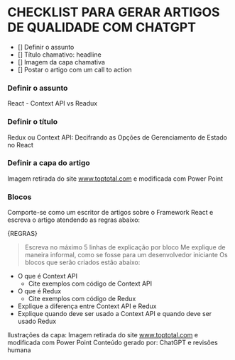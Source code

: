 # CHECKLIST PARA GERAR ARTIGOS DE QUALIDADE COM CHATGPT
- [] Definir o assunto
- [] Título chamativo: headline
- [] Imagem da capa chamativa
- [] Postar o artigo com um call to action


### Definir o assunto
React - Context API vs Readux 

### Definir o título
Redux ou Context API: Decifrando as Opções de Gerenciamento de Estado no React

### Definir a capa do artigo
Imagem retirada do site www.toptotal.com e modificada com Power Point

### Blocos
Comporte-se como um escritor de artigos sobre o Framework React e escreva o artigo atendendo as regras abaixo:

{REGRAS}
> Escreva no máximo 5 linhas de explicação por bloco
> Me explique de maneira informal, como se fosse para um desenvolvedor iniciante
> Os blocos que serão criados estão abaixo:
- O que é Context API
  - Cite exemplos com código de Context API
- O que é Redux
  - Cite exemplos com código de Redux
- Explique a diferença entre Context API e Redux
- Explique quando deve ser usado a Context API e quando deve ser usado Redux  

Ilustrações da capa: Imagem retirada do site www.toptotal.com e modificada com Power Point
Conteúdo gerado por: ChatGPT e revisões humana
